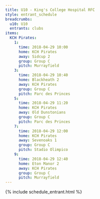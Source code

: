 ```yaml
---
title: U10 - King's College Hospital RFC
style: entrant_schedule
breadcrumbs:
  u10: U10
  entrants: clubs
items:
  KCH Pirates:
    1:
      time: 2018-04-29 10:00
      home: KCH Pirates
      away: Sidcup 2
      group: Group C
      pitch: Murrayfield
    3:
      time: 2018-04-29 10:40
      home: Blackheath 2
      away: KCH Pirates
      group: Group C
      pitch: Parc des Princes
    5:
      time: 2018-04-29 11:20
      home: KCH Pirates
      away: Old Dunstonians
      group: Group C
      pitch: Parc des Princes
    7:
      time: 2018-04-29 12:00
      home: KCH Pirates
      away: Sevenoaks 1
      group: Group C
      pitch: Stadio Olimpico
    9:
      time: 2018-04-29 12:40
      home: Eton Manor 2
      away: KCH Pirates
      group: Group C
      pitch: Murrayfield
---
```


{% include schedule_entrant.html %}
